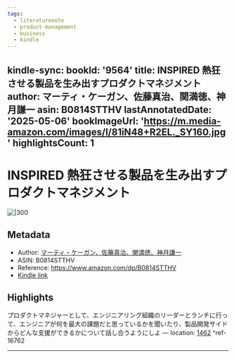```yaml
---
tags:
  - literaturenote
  - product-management
  - business
  - kindle
---
```

kindle-sync:
  bookId: '9564'
  title: INSPIRED 熱狂させる製品を生み出すプロダクトマネジメント
  author: マーティ・ケーガン、佐藤真治、関満徳、神月謙一
  asin: B0814STTHV
  lastAnnotatedDate: '2025-05-06'
  bookImageUrl: 'https://m.media-amazon.com/images/I/81iN48+R2EL._SY160.jpg'
  highlightsCount: 1
---

# INSPIRED 熱狂させる製品を生み出すプロダクトマネジメント
![|300](https://m.media-amazon.com/images/I/81iN48+R2EL.jpg)
## Metadata
* Author: [マーティ・ケーガン、佐藤真治、関満徳、神月謙一](https://www.amazon.comundefined)
* ASIN: B0814STTHV
* Reference: https://www.amazon.com/dp/B0814STTHV
* [Kindle link](kindle://book?action=open&asin=B0814STTHV)

## Highlights
プロダクトマネジャーとして、エンジニアリング組織のリーダーとランチに行って、エンジニアが何を最大の課題だと思っているかを聞いたり、製品開発サイドからどんな支援ができるかについて話し合うようにしよ — location: [1462](kindle://book?action=open&asin=B0814STTHV&location=1462) ^ref-16762

---
